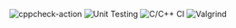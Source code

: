 ![cppcheck-action](https://github.com/99002536/Linux-Mini_project/workflows/cppcheck-action/badge.svg)
![Unit Testing](https://github.com/99002536/Linux-Mini_project/workflows/Unit%20Testing/badge.svg)
![C/C++ CI](https://github.com/99002536/Linux-Mini_project/workflows/C/C++%20CI/badge.svg)
![Valgrind](https://github.com/99002536/Linux-Mini_project/workflows/Valgrind/badge.svg)

